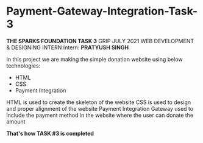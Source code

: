 # Payment-Gateway-Integration-Task-3

**THE SPARKS FOUNDATION TASK 3**
GRIP JULY 2021 WEB DEVELOPMENT & DESIGNING INTERN 
Intern: **PRATYUSH SINGH**

In this project we are making the simple donation website using below technologies:
* HTML
* CSS
* Payment Integration

HTML is used to create the skeleton of the website
CSS is used to design and proper alignment of the website
Payment Integration Gateway used to include the payment method in the website where the user can donate the amount 

**That's how TASK #3 is completed**
